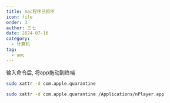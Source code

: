 ```yaml
---
title: mac程序已损坏
icon: file
order: 3
author: 三七
date: 2024-07-16
category:
  - 计算机
tag:
  - amc
---
```


<!-- more --> 
输入命令后, 将app拖动到终端
```bash
sudo xattr -d com.apple.quarantine 
```
```bash
sudo xattr -d com.apple.quarantine /Applications/nPlayer.app
```